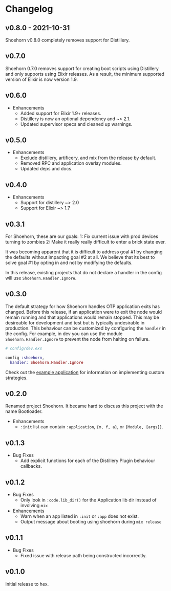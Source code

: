 # Changelog

## v0.8.0 - 2021-10-31

Shoehorn v0.8.0 completely removes support for Distillery.

## v0.7.0

Shoehorn 0.7.0 removes support for creating boot scripts using Distillery and
only supports using Elixir releases. As a result, the minimum supported version
of Elixir is now version 1.9.

## v0.6.0

* Enhancements
  * Added support for Elixir 1.9+ releases.
  * Distillery is now an optional dependency and ~> 2.1.
  * Updated supervisor specs and cleaned up warnings.

## v0.5.0

* Enhancements
  * Exclude distillery, artificery, and mix from the release by default.
  * Removed RPC and application overlay modules.
  * Updated deps and docs.

## v0.4.0

* Enhancements
  * Support for distillery ~> 2.0
  * Support for Elixir ~> 1.7

## v0.3.1

For Shoehorn, these are our goals:
1: Fix current issue with prod devices turning to zombies
2: Make it really really difficult to enter a brick state ever.

It was becoming apparent that it is difficult to address goal #1 by changing the defaults without impacting goal #2 at all. We believe that its best to solve goal #1  by opting in and not by modifying the defaults.

In this release, existing projects that do not declare a handler in the
config will use `Shoehorn.Handler.Ignore`.

## v0.3.0

The default strategy for how Shoehorn handles OTP application exits has changed.
Before this release, if an application were to exit the node would remain running
and that applications would remain stopped. This may be desireable for development
and test but is typically undesirable in production. This behaviour can be
customized by configuring the `handler` in the config. For example, in dev you can
use the module `Shoehorn.Handler.Ignore` to prevent the node from halting on failure.

  ```elixir
  # config/dev.exs

  config :shoehorn,
    handler: Shoehorn.Handler.Ignore
  ```

Check out the [example application](https://github.com/nerves-project/shoehorn/tree/main/example) for information on implementing custom strategies.

## v0.2.0

  Renamed project Shoehorn.
  It became hard to discuss this project with the name Bootloader.

  * Enhancements
    * `:init` list can contain `:application`, `{m, f, a}`, or `{Module, [args]}`.

## v0.1.3

  * Bug Fixes
    * Add explicit functions for each of the Distillery Plugin behaviour callbacks.

## v0.1.2

  * Bug Fixes
    * Only look in `:code.lib_dir()` for the Application lib dir instead of involving `mix`
  * Enhancements
    * Warn when an app listed in `:init` or `:app` does not exist.
    * Output message about booting using shoehorn during `mix release`

## v0.1.1

  * Bug Fixes
    * Fixed issue with release path being constructed incorrectly.

## v0.1.0

  Initial release to hex.
